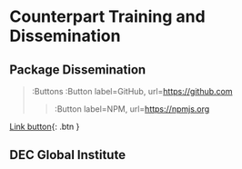 # Counterpart Training and Dissemination

## Package Dissemination

> :Buttons
	:Button label=GitHub, url=https://github.com
>
> > :Button label=NPM, url=https://npmjs.org


[Link button](https://just-the-docs.com){: .btn }


## DEC Global Institute

